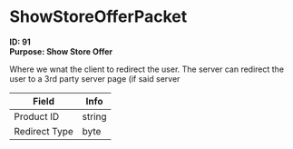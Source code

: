 # ShowStoreOfferPacket

**ID: 91**  
**Purpose: Show Store Offer**  

Where we wnat the client to redirect the user. The server can redirect the user to a 3rd party server page (if said server

<table><thead><tr><th>Field</th><th>Info</th></tr></thead><tbody>
<tr><td>Product ID</td><td>string</td></tr>
<tr><td>Redirect Type</td><td>byte</td></tr>
</tbody></table>